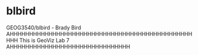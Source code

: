 # blbird
GEOG3540/blbird - Brady Bird
AHHHHHHHHHHHHHHHHHHHHHHHHHHHHHHHHHHHHHHHHHHHHHHHHHH
This is GeoViz Lab 7
AHHHHHHHHHHHHHHHHHHHHHHHHHHHHHHH
